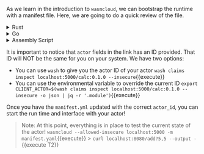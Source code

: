 As we learn in the introduction to `wasmcloud`, we can bootstrap the runtime with a manifest file. Here, we are going to do a quick review of the file.

<details>
  <summary>Rust</summary>
  
  `rust/manifest.yaml`{{open}}
  
</details>
<details>
  <summary>Go</summary>

`go/manifest.yaml`{{open}}

</details>
<details>
  <summary>Assembly Script</summary>

`assemblyscript/manifest.yaml`{{open}}

</details>

It is important to notice that `actor` fields in the link has an ID provided. That ID will NOT be the same for you on your system. We have two options:

- You can use `wash` to give you the actor ID of your actor
  `wash claims inspect localhost:5000/calc:0.1.0 --insecure`{{execute}}
- You can use the environmental variable to override the current ID
  `export CLIENT_ACTOR=$(wash claims inspect localhost:5000/calc:0.1.0 --insecure -o json | jq -r '.module')`{{execute}}

Once you have the `manifest.yml` updated with the correct `actor_id`, you can start the run time and interface with your actor!

> Note: At this point, everything is in place to test the current state of the actor!
> `wasmcloud --allowed-insecure localhost:5000 -m manifest.yaml`{{execute}} > `curl localhost:8080/add?5,5 --output -`{{execute T2}}
